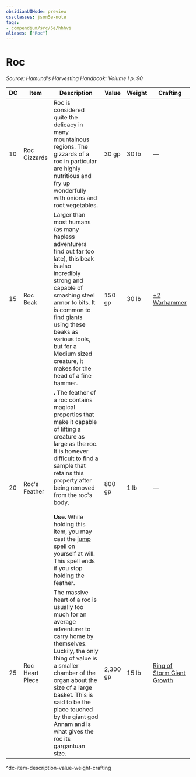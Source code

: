 ```yaml
---
obsidianUIMode: preview
cssclasses: json5e-note
tags:
- compendium/src/5e/hhhvi
aliases: ["Roc"]
---
```

# Roc
*Source: Hamund's Harvesting Handbook: Volume I p. 90* 

| DC | Item | Description | Value | Weight | Crafting |
|----|------|-------------|-------|--------|----------|
| 10 | Roc Gizzards | Roc is considered quite the delicacy in many mountainous regions. The gizzards of a roc in particular are highly nutritious and fry up wonderfully with onions and root vegetables. | 30 gp | 30 lb | — |
| 15 | Roc Beak | Larger than most humans (as many hapless adventurers find out far too late), this beak is also incredibly strong and capable of smashing steel armor to bits. It is common to find giants using these beaks as various tools, but for a Medium sized creature, it makes for the head of a fine hammer. | 150 gp | 30 lb | [+2 Warhammer](compendium/items/2-weapon.md) |
| 20 | Roc's Feather | **.** The feather of a roc contains magical properties that make it capable of lifting a creature as large as the roc. It is however difficult to find a sample that retains this property after being removed from the roc's body.<br /><br />**Use.** While holding this item, you may cast the [jump](compendium/spells/jump.md) spell on yourself at will. This spell ends if you stop holding the feather. | 800 gp | 1 lb | — |
| 25 | Roc Heart Piece | The massive heart of a roc is usually too much for an average adventurer to carry home by themselves. Luckily, the only thing of value is a smaller chamber of the organ about the size of a large basket. This is said to be the place touched by the giant god Annam and is what gives the roc its gargantuan size. | 2,300 gp | 15 lb | [Ring of Storm Giant Growth](compendium/items/ring-of-storm-giant-growth-hhhvi.md) |
^dc-item-description-value-weight-crafting